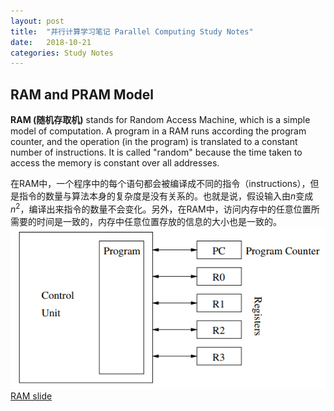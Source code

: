 ```yaml
---
layout: post
title:  "并行计算学习笔记 Parallel Computing Study Notes"
date:   2018-10-21
categories: Study Notes
---
```

## RAM and PRAM Model
**RAM (随机存取机)** stands for Random Access Machine, which is a simple model of computation. A program in a RAM runs according the program counter, and the operation (in the program) is translated to a constant number of instructions. It is called "random" because the time taken to access the memory is constant over all addresses.

在RAM中，一个程序中的每个语句都会被编译成不同的指令（instructions），但是指令的数量与算法本身的复杂度是没有关系的。也就是说，假设输入由$n$变成$n^2$，编译出来指令的数量不会变化。另外，在RAM中，访问内存中的任意位置所需要的时间是一致的，内存中任意位置存放的信息的大小也是一致的。
![figure1](../_figures/ram.png)
[RAM slide](https://www5.in.tum.de/lehre/vorlesungen/fundalg/WS02/docs/ram.pdf)
